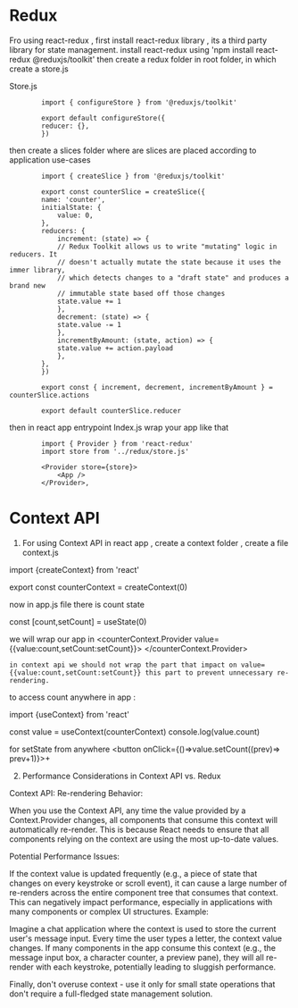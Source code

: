 # Redux 

Fro using react-redux , first install react-redux library , its a third party library for state management.
install react-redux using 'npm install react-redux @reduxjs/toolkit'
then create a redux folder in root folder, in which create a store.js

Store.js

            import { configureStore } from '@reduxjs/toolkit'

            export default configureStore({
            reducer: {},
            })

then create a slices folder where are slices are placed according to application use-cases

            import { createSlice } from '@reduxjs/toolkit'

            export const counterSlice = createSlice({
            name: 'counter',
            initialState: {
                value: 0,
            },
            reducers: {
                increment: (state) => {
                // Redux Toolkit allows us to write "mutating" logic in reducers. It
                // doesn't actually mutate the state because it uses the immer library,
                // which detects changes to a "draft state" and produces a brand new
                // immutable state based off those changes
                state.value += 1
                },
                decrement: (state) => {
                state.value -= 1
                },
                incrementByAmount: (state, action) => {
                state.value += action.payload
                },
            },
            })

            export const { increment, decrement, incrementByAmount } = counterSlice.actions

            export default counterSlice.reducer




then in react app entrypoint Index.js 
wrap your app like that

            import { Provider } from 'react-redux'
            import store from '../redux/store.js'

            <Provider store={store}>
                <App />
            </Provider>,



# Context API      

1. For using Context API in react app , create a context folder , create a file context.js 

import {createContext} from 'react'

export const counterContext = createContext(0)

now in app.js file there is count state 

const [count,setCount] = useState(0)

we will wrap our app in 
    <counterContext.Provider value={{value:count,setCount:setCount}}>
    <App>
    </counterContext.Provider>

    in context api we should not wrap the part that impact on value={{value:count,setCount:setCount}} this part to prevent unnecessary re-rendering.

to access count anywhere in app :

import {useContext} from 'react'

const value = useContext(counterContext)
console.log(value.count)

for setState from anywhere 
<button onClick={()=>value.setCount((prev)=> prev+1)}>+</button>


2. Performance Considerations in Context API vs. Redux


Context API:
Re-rendering Behavior:

When you use the Context API, any time the value provided by a Context.Provider changes, all components that consume this context will automatically re-render. This is because React needs to ensure that all components relying on the context are using the most up-to-date values.

Potential Performance Issues:

If the context value is updated frequently (e.g., a piece of state that changes on every keystroke or scroll event), it can cause a large number of re-renders across the entire component tree that consumes that context. This can negatively impact performance, especially in applications with many components or complex UI structures.
Example:

Imagine a chat application where the context is used to store the current user's message input. Every time the user types a letter, the context value changes. If many components in the app consume this context (e.g., the message input box, a character counter, a preview pane), they will all re-render with each keystroke, potentially leading to sluggish performance.


Finally, don't overuse context - use it only for small state operations that don't require a full-fledged state management solution.